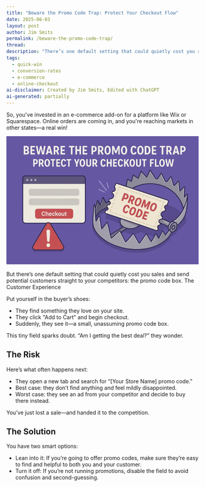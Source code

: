 ```yaml
---
title: "Beware the Promo Code Trap: Protect Your Checkout Flow"
date: 2025-06-03
layout: post
author: Jim Smits
permalink: /beware-the-promo-code-trap/
thread: 
description: "There’s one default setting that could quietly cost you sales and send potential customers straight to your competitors: the promo code box."
tags:
  - quick-win
  - conversion-rates
  - e-commerce
  - online-checkout
ai-disclaimer: Created by Jim Smits, Edited with ChatGPT
ai-generated: partially
---
```

So, you've invested in an e-commerce add-on for a platform like Wix or Squarespace. Online orders are coming in, and you're reaching markets in other states—a real win!

![graphic showing a cartoon beartrap surrounding a 'promo code' ticket and a red alert triangle in front of a red checkout button with the text 'beware the promo code trap protect your checkout flow'](/assets/images/posts/beware-the-promo-code-trap.webp "AI Generated - ChatGPT")

But there’s one default setting that could quietly cost you sales and send potential customers straight to your competitors: the promo code box.
The Customer Experience

Put yourself in the buyer’s shoes:

 - They find something they love on your site.
 - They click "Add to Cart" and begin checkout.
 - Suddenly, they see it—a small, unassuming promo code box.

This tiny field sparks doubt. “Am I getting the best deal?” they wonder.

## The Risk

Here’s what often happens next:

 - They open a new tab and search for “[Your Store Name] promo code.”
 - Best case: they don’t find anything and feel mildly disappointed.
 - Worst case: they see an ad from your competitor and decide to buy there instead.

You’ve just lost a sale—and handed it to the competition.

## The Solution

You have two smart options:

 - Lean into it: If you’re going to offer promo codes, make sure they’re easy to find and helpful to both you and your customer.
 - Turn it off: If you’re not running promotions, disable the field to avoid confusion and second-guessing.
